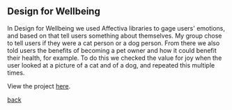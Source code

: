 ## Design for Wellbeing

In Design for Wellbeing we used Affectiva libraries to gage users' emotions, and based on that tell users something about themselves. My group chose to tell users if they were a cat person or a dog person. From there we also told users the benefits of becoming a pet owner and how it could benefit their health, for example. To do this we checked the value for joy when the user looked at a picture of a cat and of a dog, and repeated this multiple times. 

View the project [here](https://medium.com/@ilanazeldin/design-for-wellbeing-7cc8d2f7a9a7).

[back](index.md)
